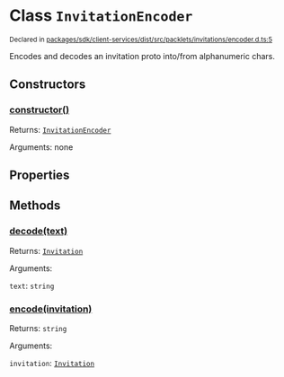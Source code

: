 # Class `InvitationEncoder`
<sub>Declared in [packages/sdk/client-services/dist/src/packlets/invitations/encoder.d.ts:5]()</sub>


Encodes and decodes an invitation proto into/from alphanumeric chars.

## Constructors
### [constructor()]()


Returns: <code>[InvitationEncoder](/api/@dxos/client/classes/InvitationEncoder)</code>

Arguments: none

## Properties

## Methods
### [decode(text)]()


Returns: <code>[Invitation](/api/@dxos/client/interfaces/Invitation)</code>

Arguments: 

`text`: <code>string</code>
### [encode(invitation)]()


Returns: <code>string</code>

Arguments: 

`invitation`: <code>[Invitation](/api/@dxos/client/interfaces/Invitation)</code>